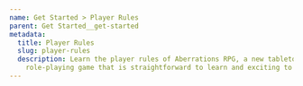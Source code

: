 ```yaml
---
name: Get Started > Player Rules
parent: Get Started__get-started
metadata:
  title: Player Rules
  slug: player-rules
  description: Learn the player rules of Aberrations RPG, a new tabletop
    role-playing game that is straightforward to learn and exciting to play.
---
```

